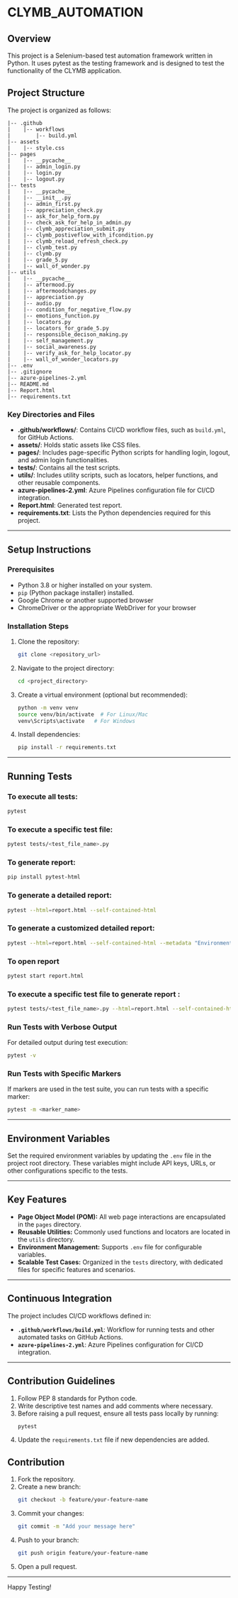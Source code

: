 ﻿# CLYMB_AUTOMATION

## Overview
This project is a Selenium-based test automation framework written in Python. It uses pytest as the testing framework and is designed to test the functionality of the CLYMB application.

## Project Structure
The project is organized as follows:

```
|-- .github
|    |-- workflows
|        |-- build.yml
|-- assets
|    |-- style.css
|-- pages
|    |-- __pycache__
|    |-- admin_login.py
|    |-- login.py
|    |-- logout.py
|-- tests
|    |-- __pycache__
|    |-- __init__.py
|    |-- admin_first.py
|    |-- appreciation_check.py
|    |-- ask_for_help_form.py
|    |-- check_ask_for_help_in_admin.py
|    |-- clymb_appreciation_submit.py
|    |-- clymb_postiveflow_with_ifcondition.py
|    |-- clymb_reload_refresh_check.py
|    |-- clymb_test.py
|    |-- clymb.py
|    |-- grade_5.py
|    |-- wall_of_wonder.py
|-- utils
|    |-- __pycache__
|    |-- aftermood.py
|    |-- aftermoodchanges.py
|    |-- appreciation.py
|    |-- audio.py
|    |-- condition_for_negative_flow.py
|    |-- emotions_function.py
|    |-- locators.py
|    |-- locators_for_grade_5.py
|    |-- responsible_decison_making.py
|    |-- self_management.py
|    |-- social_awareness.py
|    |-- verify_ask_for_help_locator.py
|    |-- wall_of_wonder_locators.py
|-- .env
|-- .gitignore
|-- azure-pipelines-2.yml
|-- README.md
|-- Report.html
|-- requirements.txt

```

### Key Directories and Files
- **.github/workflows/**: Contains CI/CD workflow files, such as `build.yml`, for GitHub Actions.
- **assets/**: Holds static assets like CSS files.
- **pages/**: Includes page-specific Python scripts for handling login, logout, and admin login functionalities.
- **tests/**: Contains all the test scripts.
- **utils/**: Includes utility scripts, such as locators, helper functions, and other reusable components.
- **azure-pipelines-2.yml**: Azure Pipelines configuration file for CI/CD integration.
- **Report.html**: Generated test report.
- **requirements.txt**: Lists the Python dependencies required for this project.

---
## Setup Instructions

### Prerequisites
- Python 3.8 or higher installed on your system.
- `pip` (Python package installer) installed.
- Google Chrome or another supported browser
- ChromeDriver or the appropriate WebDriver for your browser

### Installation Steps
1. Clone the repository:
   ```bash
   git clone <repository_url>
   ```
2. Navigate to the project directory:
   ```bash
   cd <project_directory>
   ```
3. Create a virtual environment (optional but recommended):
   ```bash
   python -m venv venv
   source venv/bin/activate  # For Linux/Mac
   venv\Scripts\activate   # For Windows
   ```
4. Install dependencies:
   ```bash
   pip install -r requirements.txt
   ```

---

## Running Tests

### To execute all tests:
```bash
pytest
```

### To execute a specific test file:
```bash
pytest tests/<test_file_name>.py
```
### To generate report:
```bash
pip install pytest-html
```

### To generate a detailed report:
```bash
pytest --html=report.html --self-contained-html
```
### To generate a customized detailed report:
```bash
pytest --html=report.html --self-contained-html --metadata "Environment" "Production" --metadata "Tester" "Your Name"
```
### To open report
```bash
pytest start report.html
```
### To execute a specific test file to generate report :
```bash
pytest tests/<test_file_name>.py --html=report.html --self-contained-html --metadata "Environment" "Production" --metadata "Tester" "Your Name"
```

### Run Tests with Verbose Output
For detailed output during test execution:
```bash
pytest -v
```
### Run Tests with Specific Markers
If markers are used in the test suite, you can run tests with a specific marker:
```bash
pytest -m <marker_name>
```

---

## Environment Variables
Set the required environment variables by updating the `.env` file in the project root directory. These variables might include API keys, URLs, or other configurations specific to the tests.

---

## Key Features
- **Page Object Model (POM):** All web page interactions are encapsulated in the `pages` directory.
- **Reusable Utilities:** Commonly used functions and locators are located in the `utils` directory.
- **Environment Management:** Supports `.env` file for configurable variables.
- **Scalable Test Cases:** Organized in the `tests` directory, with dedicated files for specific features and scenarios.

---

## Continuous Integration
The project includes CI/CD workflows defined in:
- **`.github/workflows/build.yml`**: Workflow for running tests and other automated tasks on GitHub Actions.
- **`azure-pipelines-2.yml`**: Azure Pipelines configuration for CI/CD integration.

---

## Contribution Guidelines
1. Follow PEP 8 standards for Python code.
2. Write descriptive test names and add comments where necessary.
3. Before raising a pull request, ensure all tests pass locally by running:
   ```bash
   pytest
   ```
4. Update the `requirements.txt` file if new dependencies are added.


## Contribution
1. Fork the repository.
2. Create a new branch:
   ```bash
   git checkout -b feature/your-feature-name
   ```
3. Commit your changes:
   ```bash
   git commit -m "Add your message here"
   ```
4. Push to your branch:
   ```bash
   git push origin feature/your-feature-name
   ```
5. Open a pull request.

---

Happy Testing!
